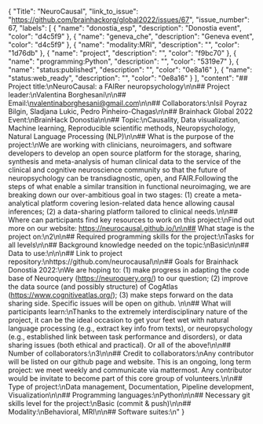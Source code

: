 {
  "Title": "NeuroCausal",
  "link_to_issue": "https://github.com/brainhackorg/global2022/issues/67",
  "issue_number": 67,
  "labels": [
    {
      "name": "donostia_esp",
      "description": "Donostia event",
      "color": "d4c5f9"
    },
    {
      "name": "geneva_che",
      "description": "Geneva event",
      "color": "d4c5f9"
    },
    {
      "name": "modality:MRI",
      "description": "",
      "color": "1d76db"
    },
    {
      "name": "project",
      "description": "",
      "color": "f9bc70"
    },
    {
      "name": "programming:Python",
      "description": "",
      "color": "5319e7"
    },
    {
      "name": "status:published",
      "description": "",
      "color": "0e8a16"
    },
    {
      "name": "status:web_ready",
      "description": "",
      "color": "0e8a16"
    }
  ],
  "content": "## Project title:\nNeuroCausal: a FAIRer neuropsychology\n\n## Project leader:\nValentina Borghesani\n\n## Email:\nvalentinaborghesani@gmail.com\n\n## Collaborators:\nIsil Poyraz Bilgin, Sladjana Lukic, Pedro Pinheiro-Chagas\n\n## Brainhack Global 2022 Event:\nBrainHack Donostia\n\n## Topic:\nCausality, Data visualization, Machine learning, Reproducible scientific methods, Neuropsychology, Natural Language Processing (NLP)\n\n## What is the purpose of the project:\nWe are working with clinicians, neuroimagers, and software developers to develop an open source platform for the storage, sharing, synthesis and meta-analysis of human clinical data to the service of the clinical and cognitive neuroscience community so that the future of neuropsychology can be transdiagnostic, open, and FAIR.Following the steps of what enable a similar transition in functional neuroimaging, we are breaking down our over-ambitious goal in two stages: (1) create a meta-analytical platform covering lesion-related data hence allowing causal inferences; (2) a data-sharing platform tailored to clinical needs.\n\n## Where can participants find key resources to work on this project:\nFind out more on our website: https://neurocausal.github.io/\n\n## What stage is the project on:\n2\n\n## Required programming skills for the project:\nTasks for all levels\n\n## Background knowledge needed  on the topic:\nBasic\n\n## Data to use:\n\n\n## Link to project repository:\nhttps://github.com/neurocausal\n\n## Goals for Brainhack Donostia 2022:\nWe are hoping to: (1) make progress in adapting the code base of Neuroquery (https://neuroquery.org/) to our question; (2) improve the data source (and possibly structure) of CogAtlas (https://www.cognitiveatlas.org/); (3) make steps forward on the data sharing side. Specific issues will be open on github. \n\n## What will participants learn:\nThanks to the extremely interdisciplinary nature of the project, it can be the ideal occasion to get your feet wet with natural language processing (e.g., extract key info from texts), or neuropsychology (e.g., established link between task performance and disorders), or data sharing issues (both ethical and practical). Or all of the above!\n\n## Number of collaborators:\n3\n\n## Credit to collaborators:\nAny contributor will be listed on our github page and website. This is an ongoing, long term project: we meet weekly and communicate via mattermost. Any contributor would be invitate to become part of this core group of volunteers.\n\n## Type of project:\nData management, Documentation, Pipeline development, Visualization\n\n## Programming languages:\nPython\n\n## Necessary git skills level for the project:\nBasic (commit & push)\n\n## Modality:\nBehavioral, MRI\n\n## Software suites:\n"
}